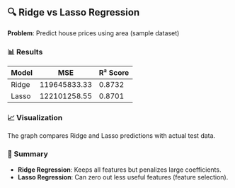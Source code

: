 ## 🔍 Ridge vs Lasso Regression

**Problem**: Predict house prices using area (sample dataset)

### 📊 Results

| Model | MSE | R² Score |
|-------|-----|----------|
| Ridge | 119645833.33 | 0.8732 |
| Lasso | 122101258.55 | 0.8701 |

### 📈 Visualization

The graph compares Ridge and Lasso predictions with actual test data.

### 🧠 Summary

- **Ridge Regression**: Keeps all features but penalizes large coefficients.
- **Lasso Regression**: Can zero out less useful features (feature selection).
